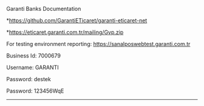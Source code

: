 
Garanti Banks Documentation

*https://github.com/GarantiETicaret/garanti-eticaret-net

*https://eticaret.garanti.com.tr/mailing/Gvp.zip

For testing environment reporting: https://sanalposwebtest.garanti.com.tr
 
Business Id: 7000679

Username: GARANTI

Password: destek

Password: 123456WqE

------------------------------------------------------------------------------------------------------

